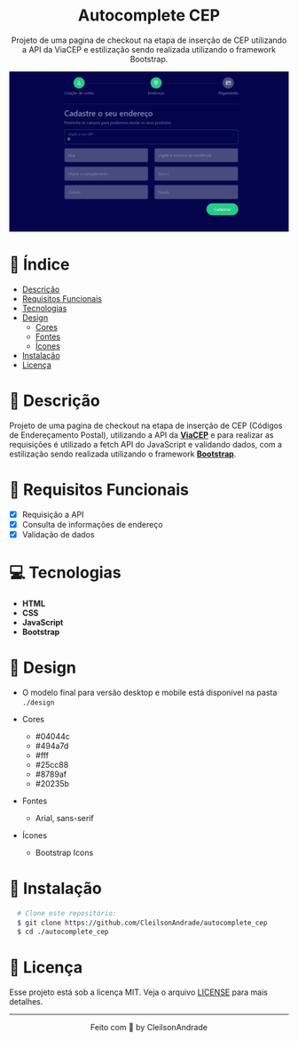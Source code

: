 <div align="center">
  <h1>Autocomplete CEP</h1>
  <p>Projeto de uma pagina de checkout na etapa de inserção de CEP utilizando a API da ViaCEP e estilização sendo realizada utilizando o framework Bootstrap.</p>
  <img src="./design/desktop.gif" alt="Logo" width="800">
</div>

# 📒 Índice
* [Descrição](#descrição)
* [Requisitos Funcionais](#requisitos)
* [Tecnologias](#tecnologias)
* [Design](#design)
  * [Cores](#cores)
  * [Fontes](#fontes)
  * [Ícones](#ícones)
* [Instalação](#instalação)
* [Licença](#licença)

# 📃 <span id="descrição">Descrição</span>
Projeto de uma pagina de checkout na etapa de inserção de CEP (Códigos de Endereçamento Postal), utilizando a API da [**ViaCEP**](https://viacep.com.br/) e para realizar as requisições é utilizado a fetch API do JavaScript e validando dados, com a estilização sendo realizada utilizando o framework [**Bootstrap**](https://getbootstrap.com/).

# 📌 <span id="requisitos">Requisitos Funcionais</span>
- [x] Requisição a API<br>
- [x] Consulta de informações de endereço<br>
- [x] Validação de dados<br>

# 💻 <span id="tecnologias">Tecnologias</span>
- **HTML**
- **CSS**
- **JavaScript**
- **Bootstrap**

# 🎨 <span id="design">Design</span>
- O modelo final para versão desktop e mobile está disponível na pasta `./design`

- <span id="cores">Cores<br></span>
  * #04044c<br>
  * #494a7d<br>
  * #fff<br>
  * #25cc88<br>
  * #8789af<br>
  * #20235b<br>

- <span id="fontes">Fontes<br></span>
  * Arial, sans-serif

- <span id="ícones">Ícones<br></span>
  * Bootstrap Icons

# 🚀 <span id="instalação">Instalação</span>
```bash
  # Clone este repositório:
  $ git clone https://github.com/CleilsonAndrade/autocomplete_cep
  $ cd ./autocomplete_cep
```

# 📝 <span id="licença">Licença</span>
Esse projeto está sob a licença MIT. Veja o arquivo [LICENSE](LICENSE) para mais detalhes.

---

<p align="center">
  Feito com 💜 by CleilsonAndrade
</p>